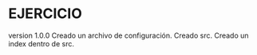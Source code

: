 # EJERCICIO
version 1.0.0
    Creado un archivo de configuración.
    Creado src.
    Creado un index dentro de src.